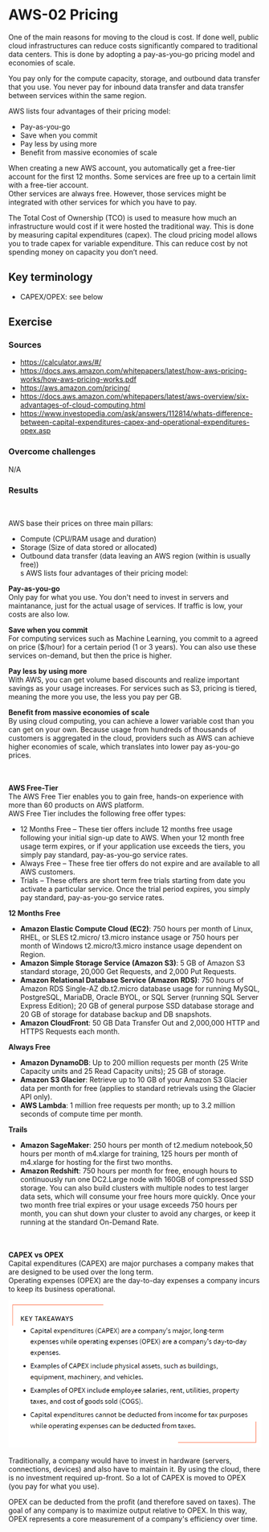 # AWS-02 Pricing
One of the main reasons for moving to the cloud is cost. If done well, public cloud infrastructures can reduce costs significantly compared to traditional data centers. This is done by adopting a pay-as-you-go pricing model and economies of scale.  
  
You pay only for the compute capacity, storage, and outbound data transfer that you use. You never pay for inbound data transfer and data transfer between services within the same region.  
  
AWS lists four advantages of their pricing model:  
- Pay-as-you-go
- Save when you commit
- Pay less by using more
- Benefit from massive economies of scale
  
When creating a new AWS account, you automatically get a free-tier account for the first 12 months. Some services are free up to a certain limit with a free-tier account.  
Other services are always free. However, those services might be integrated with other services for which you have to pay.  
  
The Total Cost of Ownership (TCO) is used to measure how much an infrastructure would cost if it were hosted the traditional way. This is done by measuring capital expenditures (capex). The cloud pricing model allows you to trade capex for variable expenditure. This can reduce cost by not spending money on capacity you don’t need.  
  
## Key terminology
- CAPEX/OPEX: see below

## Exercise
### Sources
- https://calculator.aws/#/
- https://docs.aws.amazon.com/whitepapers/latest/how-aws-pricing-works/how-aws-pricing-works.pdf
- https://aws.amazon.com/pricing/
- https://docs.aws.amazon.com/whitepapers/latest/aws-overview/six-advantages-of-cloud-computing.html
- https://www.investopedia.com/ask/answers/112814/whats-difference-between-capital-expenditures-capex-and-operational-expenditures-opex.asp

### Overcome challenges
N/A

### Results
  <br>  

AWS base their prices on three main pillars:  
- Compute (CPU/RAM usage and duration)
- Storage (Size of data stored or allocated)
- Outbound data transfer (data leaving an AWS region (within is usually free))  
  s
AWS lists four advantages of their pricing model:  
  
**Pay-as-you-go**  
Only pay for what you use. You don't need to invest in servers and maintanance, just for the actual usage of services. If traffic is low, your costs are also low.  
  
**Save when you commit**  
For computing services such as Machine Learning, you commit to a agreed on price ($/hour) for a certain period (1 or 3 years). You can also use these services on-demand, but then the price is higher.  
  
**Pay less by using more**  
With AWS, you can get volume based discounts and realize important savings as your usage increases. For services such as S3, pricing is tiered, meaning the more you use, the less you pay per GB.  
  
**Benefit from massive economies of scale**  
By using cloud computing, you can achieve a lower variable cost than you can get on your own. Because usage from hundreds of thousands of customers is aggregated in the cloud, providers such as AWS can achieve higher economies of scale, which translates into lower pay as-you-go prices.
  <br>  
  <br>  

**AWS Free-Tier**  
The AWS Free Tier enables you to gain free, hands-on experience with more than 60 products on AWS
platform.  
AWS Free Tier includes the following free offer types:
- 12 Months Free – These tier offers include 12 months free usage following your initial sign-up date
to AWS. When your 12 month free usage term expires, or if your application use exceeds the tiers, you
simply pay standard, pay-as-you-go service rates.
- Always Free – These free tier offers do not expire and are available to all AWS customers.
- Trials – These offers are short term free trials starting from date you activate a particular service. Once
the trial period expires, you simply pay standard, pay-as-you-go service rates.
  <br>  

**12 Months Free**  
- **Amazon Elastic Compute Cloud (EC2)**: 750 hours per month of Linux, RHEL, or SLES t2.micro/
t3.micro instance usage or 750 hours per month of Windows t2.micro/t3.micro instance usage
dependent on Region.
- **Amazon Simple Storage Service (Amazon S3)**: 5 GB of Amazon S3 standard storage, 20,000 Get
Requests, and 2,000 Put Requests.
- **Amazon Relational Database Service (Amazon RDS)**: 750 hours of Amazon RDS Single-AZ db.t2.micro
database usage for running MySQL, PostgreSQL, MariaDB, Oracle BYOL, or SQL Server (running SQL
Server Express Edition); 20 GB of general purpose SSD database storage and 20 GB of storage for
database backup and DB snapshots.
- **Amazon CloudFront**: 50 GB Data Transfer Out and 2,000,000 HTTP and HTTPS Requests each month.
  <br>  

**Always Free**  
- **Amazon DynamoDB**: Up to 200 million requests per month (25 Write Capacity units and 25 Read
Capacity units); 25 GB of storage.
- **Amazon S3 Glacier**: Retrieve up to 10 GB of your Amazon S3 Glacier data per month for free (applies
to standard retrievals using the Glacier API only).
- **AWS Lambda**: 1 million free requests per month; up to 3.2 million seconds of compute time per
month.
  <br>  

**Trails**  
- **Amazon SageMaker**: 250 hours per month of t2.medium notebook,50 hours per month of m4.xlarge
for training, 125 hours per month of m4.xlarge for hosting for the first two months.
- **Amazon Redshift**: 750 hours per month for free, enough hours to continuously run one DC2.Large
node with 160GB of compressed SSD storage. You can also build clusters with multiple nodes to test
larger data sets, which will consume your free hours more quickly. Once your two month free trial expires or your usage exceeds 750 hours per month, you can shut down your cluster to avoid any charges, or keep it running at the standard On-Demand Rate.
  <br>  
  <br>  

**CAPEX vs OPEX**  
Capital expenditures (CAPEX) are major purchases a company makes that are designed to be used over the long term.  
Operating expenses (OPEX) are the day-to-day expenses a company incurs to keep its business operational.  
  
![CAPEX VS OPEX](../00_includes/CLOUD01/AWS-02_1.png)
  
Traditionally, a company would have to invest in hardware (servers, connections, devices) and also have to maintain it. By using the cloud, there is no investment required up-front. So a lot of CAPEX is moved to OPEX (you pay for what you use).  
  
OPEX can be deducted from the profit (and therefore saved on taxes). The goal of any company is to maximize output relative to OPEX. In this way, OPEX represents a core measurement of a company's efficiency over time.  


  



